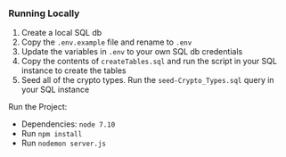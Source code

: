 
### Running Locally

1. Create a local SQL db
1. Copy the `.env.example` file and rename to `.env`
1. Update the variables in `.env` to your own SQL db credentials
1. Copy the contents of `createTables.sql` and run the script in your SQL instance to create the tables
1. Seed all of the crypto types. Run the `seed-Crypto_Types.sql` query in your SQL instance

Run the Project:  
- Dependencies: `node 7.10`
- Run `npm install`
- Run `nodemon server.js`
